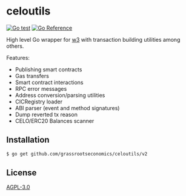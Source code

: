 # celoutils
[![Go test](https://github.com/grassrootseconomics/celoutils/actions/workflows/test.yaml/badge.svg)](https://github.com/grassrootseconomics/celoutils/actions/workflows/test.yaml)
[![Go Reference](https://pkg.go.dev/badge/github.com/grassrootseconomics/celoutils.svg)](https://pkg.go.dev/github.com/grassrootseconomics/celoutils)


High level Go wrapper for [w3](https://github.com/lmittmann/w3) with transaction building utilities among others.

Features:

* Publishing smart contracts
* Gas transfers
* Smart contract interactions
* RPC error messages
* Address conversion/parsing utilities
* CICRegistry loader
* ABI parser (event and method signatures)
* Dump reverted tx reason
* CELO/ERC20 Balances scanner

## Installation

```bash
$ go get github.com/grassrootseconomics/celoutils/v2
```

## License

[AGPL-3.0](LICENSE)
